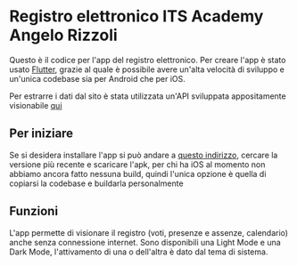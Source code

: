 # Registro elettronico ITS Academy Angelo Rizzoli

Questo è il codice per l'app del registro elettronico.
Per creare l'app è stato usato [Flutter](https://flutter.dev/), grazie al quale è possibile avere un'alta velocità di sviluppo e un'unica codebase sia per Android che per iOS.

Per estrarre i dati dal sito è stata utilizzata un'API sviluppata appositamente visionabile [qui](https://github.com/lorenzo-vecchio/flask-api-scraper)

## Per iniziare

Se si desidera installare l'app si può andare a [questo indirizzo](https://github.com/lorenzo-vecchio/prova_registro/tags), cercare la versione più recente e scaricare l'apk, per chi ha iOS al momento non abbiamo ancora fatto nessuna build, quindi l'unica opzione è quella di copiarsi la codebase e buildarla personalmente

## Funzioni

L'app permette di visionare il registro (voti, presenze e assenze, calendario) anche senza connessione internet.
Sono disponibili una Light Mode e una Dark Mode, l'attivamento di una o dell'altra è dato dal tema di sistema.
